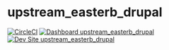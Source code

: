 # upstream_easterb_drupal

[![CircleCI](https://circleci.com/gh/sajalt5/upstream_easterb_drupal.svg?style=shield)](https://circleci.com/gh/sajalt5/upstream_easterb_drupal)
[![Dashboard upstream_easterb_drupal](https://img.shields.io/badge/dashboard-upstream_easterb_drupal-yellow.svg)](https://dashboard.pantheon.io/sites/106f002a-712e-4569-a249-312c73ad39b7#dev/code)
[![Dev Site upstream_easterb_drupal](https://img.shields.io/badge/site-upstream_easterb_drupal-blue.svg)](http://dev-upstream_easterb_drupal.pantheonsite.io/)